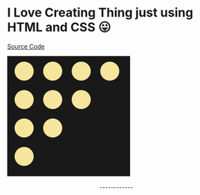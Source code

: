 # I Love Creating Thing just using HTML and CSS 😛

[Source Code](https://codepen.io/annb161/pen/WNJpwEp)

![Display](https://github.com/thaian161/CSS-battle/blob/main/docs/Battle%2019%20-%20Spacing.png)

<div align="center"> ------------ <div>

